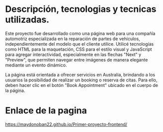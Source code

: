 # Descripción, tecnologias y tecnicas utilizadas.

Este proyecto fue desarrollado como una página web para una compañía automotriz especializada en la reparación de partes de vehículos, independientemente del modelo que el cliente utilice. Utilicé tecnologías como HTML para la maquetación, CSS para el estilo visual y JavaScript para agregar interactividad, especialmente en las flechas "Next" y "Preview", que permiten navegar entre imágenes de manera elegante mediante un evento dinámico.

La página está orientada a ofrecer servicios en Australia, brindando a los usuarios la posibilidad de realizar un booking o reserva de citas. Para ello, deben hacer clic en el botón "Book Appointment" ubicado en el cuerpo de la página.

# Enlace de la pagina

https://maydonoban22.github.io/Primer-proyecto-frontend/
